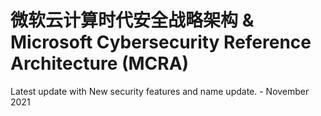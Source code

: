 # 微软云计算时代安全战略架构  & Microsoft Cybersecurity Reference Architecture (MCRA)

Latest update with New security features and name update. - November 2021
